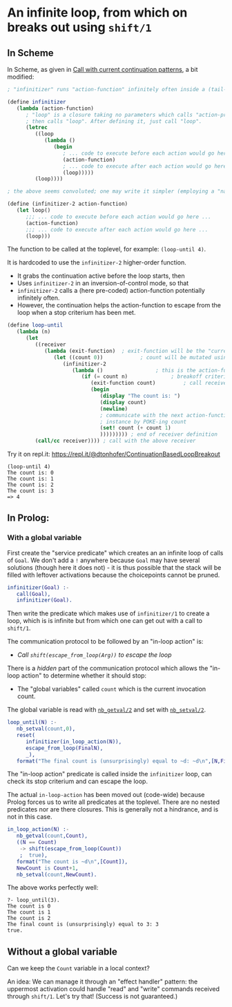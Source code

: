 # An infinite loop, from which on breaks out using `shift/1`

## In Scheme

In Scheme, as given in
[Call with current continuation patterns](https://www.researchgate.net/publication/228576802_Call_with_current_continuation_patterns), 
a bit modified:

```scheme
; "infinitizer" runs "action-function" infinitely often inside a (tail-recursive) loop

(define infinitizer
   (lambda (action-function)
      ; "loop" is a closure taking no parameters which calls "action-procedure" and 
      ; then calls "loop". After defining it, just call "loop".
      (letrec
         ((loop
            (lambda ()
               (begin
                  ; ... code to execute before each action would go here ...
                  (action-function)
                  ; ... code to execute after each action would go here ...
                  (loop)))))
         (loop))))

; the above seems convoluted; one may write it simpler (employing a "named let") as:

(define (infinitizer-2 action-function)
   (let loop()
      ;;; ... code to execute before each action would go here ...
      (action-function)
      ;;; ... code to execute after each action would go here ...
      (loop)))
```

The function to be called at the toplevel, for example: `(loop-until 4)`.

It is hardcoded to use the `infinitizer-2` higher-order function. 

- It grabs the continuation active before the loop starts, then
- Uses `infinitizer-2` in an inversion-of-control mode, so that
- `infinitizer-2` calls a (here pre-coded) action-function potentially infinitely often.
- However, the continuation helps the action-function to escape from the loop when a stop criterium has been met.

```scheme
(define loop-until
   (lambda (n)
      (let
         ((receiver
            (lambda (exit-function)  ; exit-function will be the "current continuation" at call
               (let ((count 0))            ; count will be mutated using "set!"
                  (infinitizer-2
                     (lambda ()                 ; this is the action-function
                        (if (= count n)              ; breakoff criterium
                           (exit-function count)         ; call received continuation with exit value
                           (begin
                              (display "The count is: ")
                              (display count)
                              (newline)
                              ; communicate with the next action-function
                              ; instance by POKE-ing count
                              (set! count (+ count 1)
                              ))))))))) ; end of receiver definition
         (call/cc receiver)))) ; call with the above receiver
```

Try it on repl.it: https://repl.it/@dtonhofer/ContinuationBasedLoopBreakout

```
(loop-until 4)
The count is: 0
The count is: 1
The count is: 2
The count is: 3
=> 4
```

## In Prolog:

### With a global variable

First create the "service predicate" which creates an an infinite loop of calls of `Goal`.
We don't add a `!` anywhere because `Goal` may have several solutions (though here it
does not) - it is thus possible that the stack will be filled with leftover activations
because the choicepoints cannot be pruned.

```erlang
infinitizer(Goal) :-
   call(Goal),
   infinitizer(Goal).
```

Then write the predicate which makes use of `infinitizer/1` to create a loop, which
is is infinite but from which one can get out with a call to `shift/1`.

The communication protocol to be followed by an "in-loop action" is:

- _Call `shift(escape_from_loop(Arg))` to escape the loop_

There is a _hidden_ part of the communication protocol which allows the 
"in-loop action" to determine whether it should stop:

- The "global variables" called `count` which is the current invocation count.
  
The global variable is read with
[`nb_getval/2`](https://eu.swi-prolog.org/pldoc/doc_for?object=nb_getval/2) and set
with [`nb_setval/2`](https://eu.swi-prolog.org/pldoc/doc_for?object=nb_setval/2).

```erlang
loop_until(N) :-
   nb_setval(count,0),
   reset(
      infinitizer(in_loop_action(N)),   
      escape_from_loop(FinalN),
      _),
   format("The final count is (unsurprisingly) equal to ~d: ~d\n",[N,FinalN]).
```

The "in-loop action" predicate is called inside the `infinitizer` loop, can check
its stop criterium and can escape the loop.

The actual `in-loop-action` has been moved out (code-wide) because Prolog forces us
to write all predicates at the toplevel. There are no nested predicates nor are
there closures. This is generally not a hindrance, and is not in this case. 

```erlang
in_loop_action(N) :-
   nb_getval(count,Count),
   ((N == Count) 
    -> shift(escape_from_loop(Count))
    ;  true),   
   format("The count is ~d\n",[Count]),
   NewCount is Count+1,
   nb_setval(count,NewCount).
```

The above works perfectly well:

```
?- loop_until(3).
The count is 0
The count is 1
The count is 2
The final count is (unsurprisingly) equal to 3: 3
true.
```

## Without a global variable

Can we keep the `Count` variable in a local context? 

An idea: We can manage it through an "effect handler" pattern: the uppermost
activation could handle "read" and "write" commands received through `shift/1`. 
Let's try that! (Success is not guaranteed.)





   

